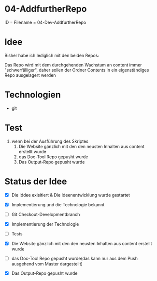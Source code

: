 <h1>04-AddfurtherRepo</h1>
ID = Filename = 04-Dev-AddfurtherRepo

# Idee
Bisher habe ich lediglich mit den beiden Repos: 


Das Repo wird mit dem durchgehenden Wachstum an content immer "schwerfälliger", daher sollen der Ordner Contents in ein eigenständiges Repo ausgelagert werden

# Technologien
- git

# Test
1) wenn bei der Ausführung des Skriptes
   1) Die Website gänzlich mit den den neusten Inhalten aus content erstellt wurde
   2) das Doc-Tool Repo gepusht wurde
   3) Das Output-Repo gepusht wurde


# Status der Idee

- [x]  Die Iddee exisitiert & Die Ideenentwicklung wurde gestartet
- [x]  Implementierung und die Technologie bekannt
- [ ]  Git Checkout-Developmentbranch 
- [x]  Implementierung der Technologie
- [ ]  Tests
  - [X]  Die Website gänzlich mit den den neusten Inhalten aus content erstellt wurde
  - [ ] das Doc-Tool Repo gepusht wurde(das kann nur aus dem Push ausgehend vom Master dargestellt)
  - [X] Das Output-Repo gepusht wurde

